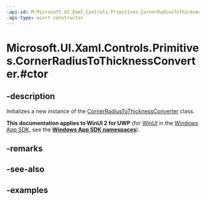```yaml
---
-api-id: M:Microsoft.UI.Xaml.Controls.Primitives.CornerRadiusToThicknessConverter.#ctor
-api-type: winrt constructor
---
```


# Microsoft.UI.Xaml.Controls.Primitives.CornerRadiusToThicknessConverter.#ctor

<!--
public CornerRadiusToThicknessConverter ();
-->

## -description

Initializes a new instance of the [CornerRadiusToThicknessConverter](cornerradiustothicknessconverter.md) class.

**This documentation applies to WinUI 2 for UWP** (for [WinUI](/windows/apps/winui/winui3/) in the [Windows App SDK](/windows/apps/windows-app-sdk/), see the **[Windows App SDK namespaces](/windows/windows-app-sdk/api/winrt/)**).

## -remarks

## -see-also

## -examples

